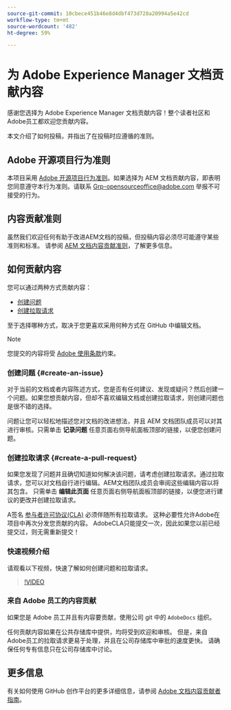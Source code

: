 ```yaml
---
source-git-commit: 10cbece451b46e8d4dbf473d728a20994a5e42cd
workflow-type: tm+mt
source-wordcount: '482'
ht-degree: 59%

---
```

# 为 Adobe Experience Manager 文档贡献内容

感谢您选择为 Adobe Experience Manager 文档贡献内容！整个读者社区和Adobe员工都欢迎您贡献内容。

本文介绍了如何投稿，并指出了在投稿时应遵循的准则。

## Adobe 开源项目行为准则

本项目采用 [Adobe 开源项目行为准则](code-of-conduct.md)。如果选择为 AEM 文档贡献内容，即表明您同意遵守本行为准则。请联系 [Grp-opensourceoffice@adobe.com](mailto:Grp-opensourceoffice@adobe.com) 举报不可接受的行为。

## 内容贡献准则

虽然我们欢迎任何有助于改进AEM文档的投稿，但投稿内容必须尽可能遵守某些准则和标准。 请参阅 [AEM 文档内容贡献准则](guidelines.md)，了解更多信息。

## 如何贡献内容

您可以通过两种方式贡献内容：

* [创建问题](#create-an-issue)
* [创建拉取请求](#create-a-pull-request)

至于选择哪种方式，取决于您更喜欢采用何种方式在 GitHub 中编辑文档。

>[!NOTE]
>
>您提交的内容将受 [Adobe 使用条款](https://www.adobe.com/cn/legal/terms.html)约束。

### 创建问题 {#create-an-issue}

对于当前的文档或者内容陈述方式，您是否有任何建议、发现或疑问？然后创建一个问题。如果您想贡献内容，但却不喜欢编辑文档或创建拉取请求，则创建问题也是很不错的选择。

问题让您可以轻松地描述您对文档的改进想法，并且 AEM 文档团队成员可以对其进行审核。只需单击 **记录问题** 任意页面右侧导航面板顶部的链接，以便您创建问题。

### 创建拉取请求 {#create-a-pull-request}

如果您发现了问题并且确切知道如何解决该问题，请考虑创建拉取请求。通过拉取请求，您可以对文档自行进行编辑。AEM文档团队成员会审阅这些编辑内容以将其包含。 只需单击 **编辑此页面** 任意页面右侧导航面板顶部的链接，以便您进行建议的更改并创建拉取请求。

A签名 [参与者许可协议(CLA)](https://opensource.adobe.com/cla.html) 必须伴随所有拉取请求。 这种必要性允许Adobe在项目中再次分发您贡献的内容。 AdobeCLA只能提交一次，因此如果您以前已经提交过，则无需重新提交！

### 快速视频介绍

请观看以下视频，快速了解如何创建问题和拉取请求。

>[!VIDEO](https://video.tv.adobe.com/v/27069)

### 来自 Adobe 员工的内容贡献

如果您是 Adobe 员工并且有内容要贡献，使用公司 git 中的 `AdobeDocs` 组织。

任何贡献内容如果在公共存储库中提供，均将受到欢迎和审核。 但是，来自Adobe员工的拉取请求更易于处理，并且在公司存储库中审批的速度更快。 请确保任何专有信息只在公司存储库中讨论。

## 更多信息

有关如何使用 GitHub 创作平台的更多详细信息，请参阅 [Adobe 文档内容贡献者指南](https://experienceleague.adobe.com/en/docs/contributor/contributor-guide/introduction)。
